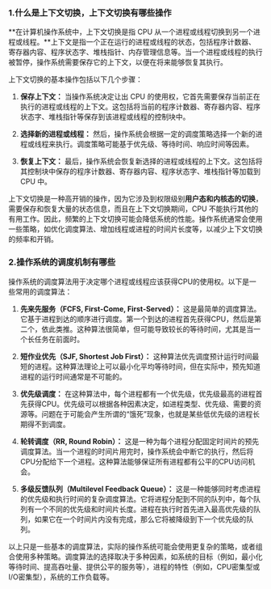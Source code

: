### 1.什么是上下文切换，上下文切换有哪些操作

**在计算机操作系统中，上下文切换是指 CPU 从一个进程或线程切换到另一个进程或线程。**上下文是指一个正在运行的进程或线程的状态，包括程序计数器、寄存器内容、程序状态字、堆栈指针、内存管理信息等。当一个进程或线程的执行被暂停，操作系统需要保存它的上下文，以便在将来能够恢复其执行。

上下文切换的基本操作包括以下几个步骤：

1. **保存上下文：** 当操作系统决定让出 CPU 的使用权，它首先需要保存当前正在执行的进程或线程的上下文。这包括将当前的程序计数器、寄存器内容、程序状态字、堆栈指针等保存到该进程或线程的控制块中。

2. **选择新的进程或线程：** 然后，操作系统会根据一定的调度策略选择一个新的进程或线程来执行。调度策略可能基于优先级、等待时间、响应时间等因素。

3. **恢复上下文：** 最后，操作系统会恢复新选择的进程或线程的上下文。这包括将其控制块中保存的程序计数器、寄存器内容、程序状态字、堆栈指针等加载到 CPU 中。

上下文切换是一种高开销的操作，因为它涉及到权限级别**用户态和内核态的切换**，需要保存和恢复大量的状态信息，而且在上下文切换期间，CPU 不能执行其他的有用工作。因此，频繁的上下文切换可能会降低系统的性能。操作系统通常会使用一些策略，如优化调度算法、增加线程或进程的时间片长度等，以减少上下文切换的频率和开销。

### 2.操作系统的调度机制有哪些

操作系统的调度算法用于决定哪个进程或线程应该获得CPU的使用权。以下是一些常用的调度算法：

1. **先来先服务（FCFS, First-Come, First-Served）：** 这是最简单的调度算法。它基于进程到达的顺序进行调度。第一个到达的进程首先获得CPU，然后是第二个，依此类推。这种算法很简单，但可能导致较长的等待时间，尤其是当一个长任务在前面时。

2. **短作业优先（SJF, Shortest Job First）：** 这种算法优先调度预计运行时间最短的进程。这种算法理论上可以最小化平均等待时间，但在实际中，预先知道进程的运行时间通常是不可能的。

3. **优先级调度：** 在这种算法中，每个进程都有一个优先级，优先级最高的进程首先获得CPU。优先级可以根据各种因素决定，如进程类型、优先级、需要的资源等。问题在于可能会产生所谓的“饿死”现象，也就是某些低优先级的进程长期得不到调度。

4. **轮转调度（RR, Round Robin）：** 这是一种为每个进程分配固定时间片的预先调度算法。当一个进程的时间片用完时，操作系统会中断它的执行，然后将CPU分配给下一个进程。这种算法能够保证所有进程都有公平的CPU访问机会。

5. **多级反馈队列（Multilevel Feedback Queue）：** 这是一种能够同时考虑进程的优先级和执行时间的复杂调度算法。它将进程分配到不同的队列中，每个队列有一个不同的优先级和时间片长度。进程在执行时首先进入最高优先级的队列，如果它在一个时间片内没有完成，那么它将被降级到下一个优先级的队列。

以上只是一些基本的调度算法，实际的操作系统可能会使用更复杂的策略，或者组合使用多种策略。调度算法的选择取决于多种因素，如系统的目标（例如，最小化等待时间、提高吞吐量、提供公平的服务等），进程的特性（例如，CPU密集型或I/O密集型），系统的工作负载等。